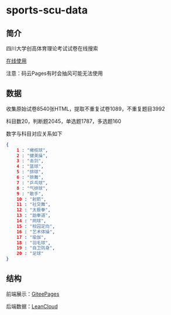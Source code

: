 <!--
 * @Date: 2020-02-13 16:18:19
 * @LastEditors: code
 * @Author: code
 * @LastEditTime: 2020-02-18 00:17:10
 -->

# sports-scu-data

## 简介

四川大学创高体育理论考试试卷在线搜索

[在线使用](https://lisonge.gitee.io/scu-sports-data/index.html)

注意：码云Pages有时会抽风可能无法使用

## 数据

收集原始试卷8540张HTML，提取不重复试卷1089，不重复题目3992

科目数20，判断题2045，单选题1787，多选题160

数字与科目对应关系如下

```json
{
    1 : "橄榄球",
    2 : "健美操",
    3 : "击剑",
    4 : "篮球",
    5 : "排球",
    6 : "排舞",
    7 : "乒乓球",
    8 : "气排球",
    9 : "散手",
    10 : "射箭",
    11 : "社交舞",
    12 : "太极拳",
    13 : "跆拳道",
    14 : "网球",
    15 : "校园定向",
    16 : "艺术体操",
    17 : "瑜伽",
    18 : "羽毛球",
    19 : "自卫防身",
    20 : "足球"
}
```

## 结构

前端展示：[GiteePages](https://gitee.com/)

后端数据：[LeanCloud](https://www.leancloud.cn/)
